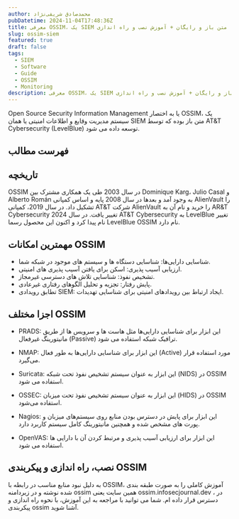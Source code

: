 ```yaml
---
author: محمدصادق شریفی‌نژاد
pubDatetime: 2024-11-04T17:48:36Z
title: معرفی OSSIM، یک SIEM متن باز و رایگان + آموزش نصب و راه اندازی
slug: ossim-siem
featured: true
draft: false
tags:
  - SIEM
  - Software
  - Guide
  - OSSIM
  - Monitoring
description: معرفی OSSIM، یک SIEM متن باز و رایگان + آموزش نصب و راه اندازی
---
```

Open Source Security Information Management یا به اختصار OSSIM، یک سیستم مدیریت وقایع و اطلاعات امنیتی یا همان SIEM متن باز بوده که توسط AT&T Cybersecurity (LevelBlue) توسعه داده می شود.

## فهرست مطالب

## تاریخچه

OSSIM در سال 2003 طی یک همکاری مشترک بین Dominique Karg، Julio Casal و Alberto Román به وجود آمد و بعدها در سال 2008 پایه و اساس کمپانی AlienVault را تشکیل داد.
در سال 2019، کمپانی AT&T شرکت AlienVault را خرید و نام آن به AR&T Cybersecurity تغییر یافت.
در سال 2024 AT&T Cybersecurity به LevelBlue تغییر نام پیدا کرد و اکنون این محصول رسما LevelBlue OSSIM نام دارد.

## مهمترین امکانات OSSIM

- شناسایی دارایی‌ها: شناسایی دستگاه ها و سیستم های موجود در شبکه شما.
- ارزیابی آسیب پذیری: اسکن برای یافتن آسیب پذیری های امنیتی.
- تشخیص نفوذ: شناسایی تلاش های دسترسی غیرمجاز.
- پایش رفتار: تجزیه و تحلیل الگوهای رفتاری غیرعادی.
- تطابق رویدادی SIEM: ایجاد ارتباط بین رویدادهای امنیتی برای شناسایی تهدیدات.

## اجزا مختلف OSSIM

- PRADS: این ابزار برای شناسایی دارایی‌ها مثل هاست ها و سرویس ها از طریق مانیتورینگ غیرفعال (Passive) ترافیک شبکه استفاده می شود.

- NMAP: این ابزار برای شناسایی دارایی‌ها به طور فعال (Active) مورد استفاده قرار می‌گیرد.

- Suricata: این ابزار به عنوان سیستم تشخیص نفوذ تحت شبکه (NIDS) در OSSIM استفاده می شود.

- OSSEC: این ابزار به عنوان سیستم تشخیص نفوذ تحت میزبان (HIDS) در OSSIM استفاده می‌شود.

- Nagios: این ابزار برای پایش در دسترس بودن منابع روی سیستم‌های میزبان و پورت های مشخص شده و همچنین مانیتورینگ کامل سیستم کاربرد دارد.

- OpenVAS: این ابزار برای ارزیابی آسیب پذیری و مرتبط کردن آن با دارایی ها استفاده می شود.

## نصب، راه اندازی و پیکربندی OSSIM

به دلیل نبود منابع مناسب در رابطه با OSSIM، آموزش کاملی را به صورت طبقه بندی شده نوشته و در زیردامنه ossim همین سایت یعنی ossim.infosecjournal.dev ، در دسترس قرار داده ام. شما می توانید با مراجعه به این آموزش، با نحوه راه اندازی و پیکربندی ossim آشنا شوید.

